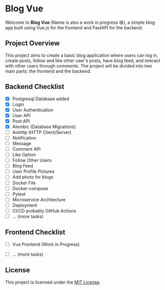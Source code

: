 # Blog Vue

Welcome to **Blog Vue** (Name is also a work in progress &#128517;), a simple blog app built using Vue.js for the frontend and FastAPI for the backend.

## Project Overview

This project aims to create a basic blog application where users can log in, create posts, follow and like other user's posts, have blog feed, and interact with other users through comments. The project will be divided into two main parts: the frontend and the backend.

## Backend Checklist

- [x] Postgresql Database added
- [x] Login
- [x] User Authentication
- [x] User API
- [x] Post API
- [x] Alembic (Database Migrations)
- [ ] Aiohttp (HTTP Client/Server)
- [ ] Notification
- [ ] Message
- [ ] Comment API
- [ ] Like Option
- [ ] Follow Other Users
- [ ] Blog Feed
- [ ] User Profile Pictures
- [ ] Add photo for blogs
- [ ] Docker File
- [ ] Docker-compose
- [ ] Pytest
- [ ] Microservice Architecture
- [ ] Deployment
- [ ] CI/CD probably GitHub Actions
- [ ] ... (more tasks)

## Frontend Checklist

- [ ] Vue Frontend (Work in Progress)
- [ ] ... (more tasks)


## License

This project is licensed under the [MIT License](LICENSE).
